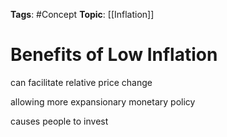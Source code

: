 
**Tags**: #Concept 
**Topic**: [[Inflation]]

# Benefits of Low Inflation
can facilitate relative price change

allowing more expansionary monetary policy

causes people to invest

